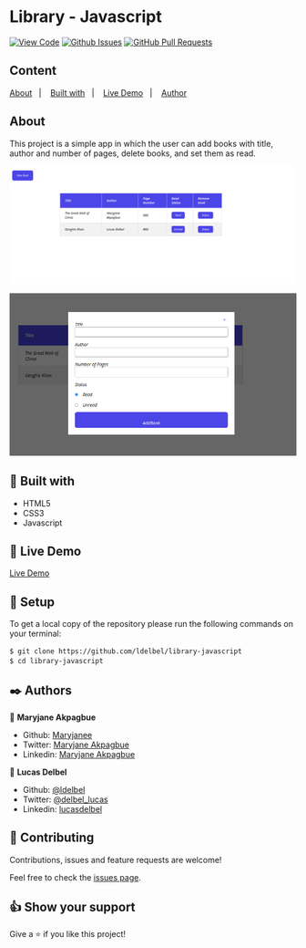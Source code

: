 # Library - Javascript
  
[![View Code](https://img.shields.io/badge/View%20-Code-green)]()
[![Github Issues](https://img.shields.io/badge/GitHub-Issues-orange)]()
[![GitHub Pull Requests](https://img.shields.io/badge/GitHub-Pull%20Requests-blue)]()

## Content

<a text-align="center" href="#about">About</a>&nbsp;&nbsp;&nbsp;|&nbsp;&nbsp;&nbsp;
<a href="#with">Built with</a>&nbsp;&nbsp;&nbsp;|&nbsp;&nbsp;&nbsp;
<a href="#ldl">Live Demo</a>&nbsp;&nbsp;&nbsp;|&nbsp;&nbsp;&nbsp;
<a href="#author">Author</a>

## About <a name = "about"></a>

This project is a simple app in which the user can add books with title, author and number of pages, delete books, and set them as read.


  ![screenshot](screen1.png) 
  
  ![screenshot](screen2.png) 

## 🔧 Built with<a name = "with"></a>

- HTML5
- CSS3
- Javascript

## 🔴 Live Demo <a name = "ldl"></a>

[Live Demo](https://ldelbel.github.io/library-javascript/)


## 🔨 Setup

To get a local copy of the repository please run the following commands on your terminal:

```bash
$ git clone https://github.com/ldelbel/library-javascript
$ cd library-javascript
```

## ✒️  Authors <a name = "author"></a>

👤 **Maryjane Akpagbue**

- Github: [Maryjanee](https://github.com/Maryjanee)
- Twitter: [Maryjane Akpagbue](https://twitter.com/alfredmaryjane)
- Linkedin: [Maryjane Akpagbue](https://www.linkedin.com/in/maryjane-akpagbue-1500b7173/)

👤 **Lucas Delbel**

- Github: [@ldelbel](https://github.com/ldelbel)
- Twitter: [@delbel_lucas](https://twitter.com/delbel_lucas)
- Linkedin: [lucasdelbel](https://www.linkedin.com/in/lucasdelbel/)


## 🤝 Contributing

Contributions, issues and feature requests are welcome!

Feel free to check the [issues page]().


## 👍 Show your support

Give a ⭐️ if you like this project!

